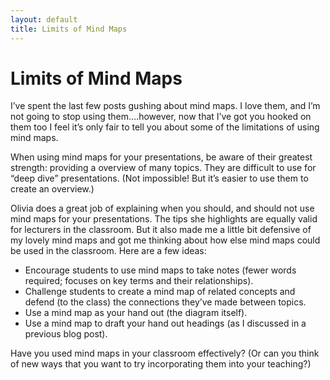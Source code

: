 ```yaml
---
layout: default
title: Limits of Mind Maps
---
```


# Limits of Mind Maps

I’ve spent the last few posts gushing about mind maps. I love them, and I’m not going to stop using them….however, now that I’ve got you hooked on them too I feel it’s only fair to tell you about some of the limitations of using mind maps.

When using mind maps for your presentations, be aware of their greatest strength: providing a overview of many topics. They are difficult to use for “deep dive” presentations. (Not impossible! But it’s easier to use them to create an overview.)

Olivia does a great job of explaining when you should, and should not use mind maps for your presentations. The tips she highlights are equally valid for lecturers in the classroom. But it also made me a little bit defensive of my lovely mind maps and got me thinking about how else mind maps could be used in the classroom. Here are a few ideas:

- Encourage students to use mind maps to take notes (fewer words required; focuses on key terms and their relationships).
- Challenge students to create a mind map of related concepts and defend (to the class) the connections they’ve made between topics.
- Use a mind map as your hand out (the diagram itself).
- Use a mind map to draft your hand out headings (as I discussed in a previous blog post).

Have you used mind maps in your classroom effectively? (Or can you think of new ways that you want to try incorporating them into your teaching?) 
